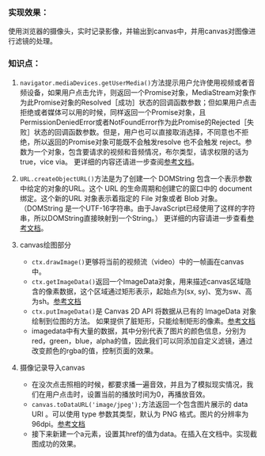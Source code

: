 ### 实现效果：
使用浏览器的摄像头，实时记录影像，并输出到canvas中，并用canvas对图像进行滤镜的处理。

### 知识点：
1.  `navigator.mediaDevices.getUserMedia()`方法提示用户允许使用视频或者音频设备，如果用户点击允许，则返回一个Promise对象，MediaStream对象作为此Promise对象的Resolved［成功］状态的回调函数参数；但如果用户点击拒绝或者媒体可以用的时候，同样返回一个Promise对象，且PermissionDeniedError或者NotFoundError作为此Promise的Rejected［失败］状态的回调函数参数。但是，用户也可以直接取消选择，不同意也不拒绝，所以返回的Promise对象可能既不会触发resolve 也不会触发 reject。参数为一个对象，包含要请求的视频和音频情况，布尔类型，请求权限的话为true，vice via。 更详细的内容还请进一步查阅[参考文档](https://developer.mozilla.org/zh-CN/docs/Web/API/MediaDevices/getUserMedia)。
2.  `URL.createObjectURL()`方法是为了创建一个 DOMString 包含一个表示参数中给定的对象的URL。这个 URL 的生命周期和创建它的窗口中的 document 绑定。这个新的URL 对象表示着指定的 File 对象或者 Blob 对象。 （DOMString 是一个UTF-16字符串。由于JavaScript已经使用了这样的字符串，所以DOMString直接映射到一个String。） 更详细的内容请进一步查看[参考文档](https://developer.mozilla.org/zh-CN/docs/Web/API/URL/createObjectURL)。
3.  canvas绘图部分

    -   `ctx.drawImage()`更够将当前的视频流（video）中的一帧画在canvas中。
    -   `ctx.getImageData()`返回一个ImageData对象，用来描述canvas区域隐含的像素数据，这个区域通过矩形表示，起始点为(sx, sy)、宽为sw、高为sh。[参考文档](https://developer.mozilla.org/zh-CN/docs/Web/API/CanvasRenderingContext2D/getImageData)
    -   `ctx.putImageData()`是 Canvas 2D API 将数据从已有的 ImageData 对象绘制到位图的方法。 如果提供了脏矩形，只能绘制矩形的像素。[参考文档](https://developer.mozilla.org/zh-CN/docs/Web/API/CanvasRenderingContext2D/putImageData)
    -   imagedata中有大量的数据，其中分别代表了图片的颜色信息，分别为red，green，blue，alpha的值，因此我们可以同添加自定义滤镜，通过改变颜色的rgba的值，控制页面的效果。

4.  摄像记录导入canvas

    -   在没次点击照相的时候，都要求播一遍音效，并且为了模拟现实情况，我们在用户点击时，设置当前的播放时间为0，再播放音效。
    -   `canvas.toDataURL('image/jpeg');`方法返回一个包含图片展示的 data URI 。可以使用 type 参数其类型，默认为 PNG 格式。图片的分辨率为96dpi。[参考文档](https://developer.mozilla.org/zh-CN/docs/Web/API/HTMLCanvasElement/toDataURL)
    -   接下来新建一个a元素，设置其href的值为data。在插入在文档中。实现截图成功的效果。
